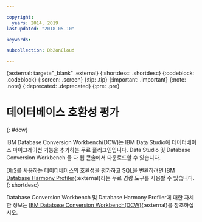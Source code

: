 ```yaml
---

copyright:
  years: 2014, 2019
lastupdated: "2018-05-10"

keywords: 

subcollection: Db2onCloud

---
```


<!-- Attribute definitions --> 
{:external: target="_blank" .external}
{:shortdesc: .shortdesc}
{:codeblock: .codeblock}
{:screen: .screen}
{:tip: .tip}
{:important: .important}
{:note: .note}
{:deprecated: .deprecated}
{:pre: .pre}

# 데이터베이스 호환성 평가
{: #dcw}

IBM Database Conversion Workbench(DCW)는 IBM Data Studio에 데이터베이스 마이그레이션 기능을 추가하는 무료 플러그인입니다. Data Studio 및 Database Conversion Workbench 둘 다 웹 콘솔에서 다운로드할 수 있습니다.

Db2를 사용하는 데이터베이스의 호환성을 평가하고 SQL을 변환하려면 [IBM Database Harmony Profiler](https://www.ibm.com/developerworks/community/blogs/05901c97-75b2-47a1-9c32-25f748855913/entry/Introducing_DCW_Lite?lang=en){:external}라는 무료 경량 도구를 사용할 수 있습니다.
{: shortdesc}

Database Conversion Workbench 및 Database Harmony Profiler에 대한 자세한 정보는 [IBM Database Conversion Workbench(DCW)](https://www.ibm.com/support/knowledgecenter/en/SSFMBX/com.ibm.swg.im.dashdb.apdv.porting.doc/doc/c_compat_dcw.html){:external}를 참조하십시오.
